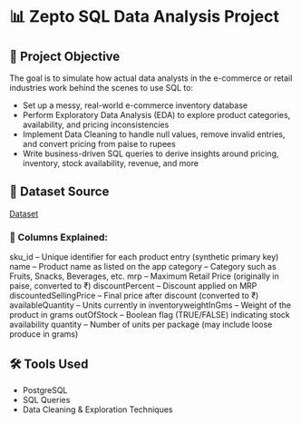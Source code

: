 # 📊 Zepto SQL Data Analysis Project

## 🎯 Project Objective
The goal is to simulate how actual data analysts in the e-commerce or retail industries work behind the scenes to use SQL to:
- Set up a messy, real-world e-commerce inventory database
- Perform Exploratory Data Analysis (EDA) to explore product categories, availability, and pricing inconsistencies
- Implement Data Cleaning to handle null values, remove invalid entries, and convert pricing from paise to rupees
- Write business-driven SQL queries to derive insights around pricing, inventory, stock availability, revenue, and more

## 📁 Dataset Source
[Dataset](https://www.kaggle.com/datasets/palvinder2006/zepto-inventory-dataset/data?select=zepto_v2.csv)
### 🧾 Columns Explained:
sku_id – Unique identifier for each product entry (synthetic primary key)
name – Product name as listed on the app
category – Category such as Fruits, Snacks, Beverages, etc.
mrp – Maximum Retail Price (originally in paise, converted to ₹)
discountPercent – Discount applied on MRP
discountedSellingPrice – Final price after discount (converted to ₹)
availableQuantity – Units currently in inventoryweightInGms – Weight of the product in grams
outOfStock – Boolean flag (TRUE/FALSE) indicating stock availability
quantity – Number of units per package (may include loose produce in grams)



## 🛠️ Tools Used
- PostgreSQL
- SQL Queries
- Data Cleaning & Exploration Techniques

  
